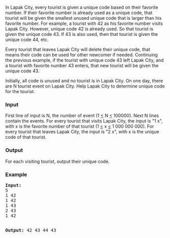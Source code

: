 <p>In Lapak City, every tourist is given a unique code based on their favorite number. If their favorite number is already used as a unique code, that tourist will be given the smallest unused unique code that is larger than his favorite number. For example, a tourist with 42 as his favorite number visits Lapak City. However, unique code 42 is already used. So that tourist is given the unique code 43. If 43 is also used, then that tourist is given the unique code 44, etc.</p>
<p>Every tourist that leaves Lapak City will delete their unique code, that means their code can be used for other newcomer if needed. Continuing the previous example, if the tourist with unique code 43 left Lapak City, and a tourist with favorite number 43 enters, that new tourist will be given the unique code 43.</p>
<p>Initially, all code is unused and no tourist is in Lapak City. On one day, there are N tourist event on Lapak City. Help Lapak City to determine unique code for the tourist.</p>
<h3>Input</h3>
<p>First line of input is N, the number of event (1 <span style="text-decoration: underline;">&lt;</span>&nbsp;N <span style="text-decoration: underline;">&lt;</span>&nbsp;100000). Next N lines contain the events. For every tourist that visits Lapak City, the input is "1 x", with x is the favorite number of that tourist (1 <span style="text-decoration: underline;">&lt;</span>&nbsp;x <span style="text-decoration: underline;">&lt;</span>&nbsp;1 000 000 000). For every tourist that leaves Lapak City, the input is "2 x", with x is the unique code of that tourist.</p>
<h3>Output</h3>
<p>For each visiting tourist, output their unique code.</p>
<h3>Example</h3>
<pre><strong>Input:</strong>
5
1 42
1 42
1 43
2 43
1 42

<strong>Output:</strong>
42
43
44
43
</pre>